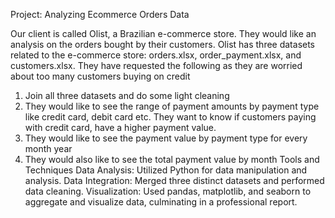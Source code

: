 Project: Analyzing Ecommerce Orders Data
 
Our client is called Olist, a Brazilian e-commerce store. They would like an analysis on the orders bought
by their customers. Olist has three datasets related to the e-commerce store: 
      orders.xlsx, 
      order_payment.xlsx, 
      and customers.xlsx.
 They have requested the following as they are worried about too many customers buying on credit
1) Join all three datasets and do some light cleaning
2) They would like to see the range of payment amounts by payment type like credit card, debit card
 etc. They want to know if customers paying with credit card, have a higher payment value.
3) They would like to see the payment value by payment type for every month year
4) They would also like to see the total payment value by month
 Tools and Techniques
Data Analysis: Utilized Python for data manipulation and analysis.
Data Integration: Merged three distinct datasets and performed data cleaning.
Visualization: Used pandas, matplotlib, and seaborn to aggregate and visualize data, culminating in a professional report.

